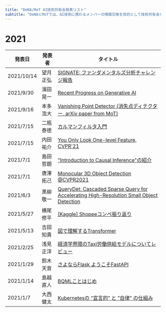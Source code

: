```yaml
---
title: "DeNA/MoT AI技術共有会発表リスト"
subtitle: "DeNAとMoTでは、AI技術に携わるメンバーの情報交換を目的として技術共有会を開催しており、毎週2名から30〜40分ほどの発表があります。共有会自体はクローズドですが、社外秘情報を含まない発表についてはこちらのリストにあるように積極的に社外公開しております。"
---
```

# 2021

|発表日|発表者|タイトル|
|----|----|----|
|2021/10/14|望月 正弘|[SIGNATE: ファンダメンタルズ分析チャレンジ報告](https://speakerdeck.com/m_mochizuki/the-1st-place-solution-of-jpx-fundamentals-analysis-challenge-on-signate)|
|2021/9/30|濱田 晃一|[Recent Progress on Generative AI](https://bit.ly/3ms7xYz)|
|2021/9/16|本多 浩大|[Vanishing Point Detector (消失点ディテクター, arXiv paper from MoT)](https://arxiv.org/abs/2108.13699)|
|2021/7/15|二瓶 泰徳|[カルマンフィルタ入門](https://www.slideshare.net/ssuserf7b6ad/ss-250284912)|
|2021/7/15|内田 祐介|[You Only Look One-level Feature, CVPR'21](https://www.slideshare.net/ren4yu/you-only-look-onelevel-feature)|
|2021/7/1|島田 哲朗|["Introduction to Causal Inference"の紹介](https://lab.mo-t.com/blog/causal-inference)|
|2021/7/1|唐澤 拓己|[Monocular 3D Object Detection @CVPR2021](https://speakerdeck.com/takarasawa_/monocular-3d-object-detection-at-cvpr2021)|
|2021/6/3|黒柳 敬一|[QueryDet: Cascaded Sparse Query for Accelerating High-Resolution Small Object Detection](https://speakerdeck.com/keiku/querydet-cascaded-sparse-query-for-accelerating-high-resolution-small-object-detection)|
|2021/5/27|横尾 修平|[[Kaggle] Shopeeコンペ振り返り](https://speakerdeck.com/lyakaap/shopee-2nd-place-solutiontoshang-wei-jie-fa-matome)|
|2021/5/13|吉田 知貴|[図で理解するTransformer](https://qiita.com/birdwatcher/items/b3e4428f63f708db37b7)|
|2021/2/25|浅見 正洋|[経済学界隈のTaxi労働供給モデルについてレビュー](https://www.slideshare.net/masahiroasami/ss-243487622)|
|2021/1/29|鈴木 天音|[さよならFlask ようこそFastAPI](https://speakerdeck.com/amaotone/goodbye-flask-welcome-fastapi)|
|2021/1/14|島越 直人|[BQMLことはじめ](https://speakerdeck.com/shimacos/bqmlkotohazime)|
|2021/1/7|大西 健太|[Kubernetesの “宣言的” と ”自律” の仕組み](https://speakerdeck.com/ohke/kubernetesfalse-xuan-yan-de-to-zi-lu-falseshi-zu-mi)|

